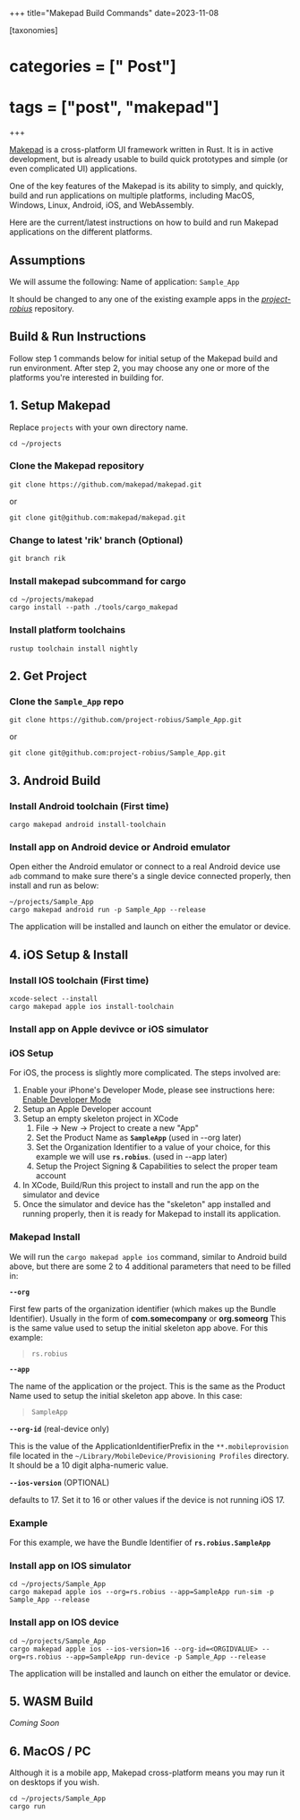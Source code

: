 +++
title="Makepad Build Commands"
date=2023-11-08

[taxonomies]
# categories = [" Post"]
# tags = ["post", "makepad"]
+++

[Makepad](https://github.com/makepad/makepad) is a cross-platform UI framework written in Rust.
It is in active development, but is already usable to build quick prototypes and simple (or even complicated UI) applications.

One of the key features of the Makepad is its ability to simply, and quickly, build and run applications on multiple platforms, including MacOS, Windows, Linux, Android, iOS, and WebAssembly.

Here are the current/latest instructions on how to build and run Makepad applications on the different platforms.

## Assumptions

We will assume the following:
Name of application: `Sample_App`

It should be changed to any one of the existing example apps in the [*project-robius*](https://github.com/project-robius) repository.

## Build & Run Instructions

Follow step 1 commands below for initial setup of the Makepad build and run environment.
After step 2, you may choose any one or more of the platforms you're interested in building for.

## 1. Setup Makepad

Replace `projects` with your own directory name.

```SHELL
cd ~/projects
```

### Clone the Makepad repository

```SHELL
git clone https://github.com/makepad/makepad.git
```

or

```SHELL
git clone git@github.com:makepad/makepad.git
```

### Change to latest 'rik' branch (Optional)

```SHELL
git branch rik
```

### Install makepad subcommand for cargo

```SHELL
cd ~/projects/makepad
cargo install --path ./tools/cargo_makepad
```

### Install platform toolchains

```SHELL
rustup toolchain install nightly
```

## 2. Get Project

### Clone the `Sample_App` repo

```SHELL
git clone https://github.com/project-robius/Sample_App.git
```

or

```SHELL
git clone git@github.com:project-robius/Sample_App.git
```

## 3. Android Build

### Install Android toolchain (First time)

```SHELL
cargo makepad android install-toolchain
```

### Install app on Android device or Android emulator

Open either the Android emulator or connect to a real Android device
use `adb` command to make sure there's a single device connected properly, then install and run as below:

```SHELL
~/projects/Sample_App
cargo makepad android run -p Sample_App --release
```

The application will be installed and launch on either the emulator or device.

## 4. iOS Setup & Install

### Install IOS toolchain (First time)

```SHELL
xcode-select --install
cargo makepad apple ios install-toolchain
```

### Install app on Apple devivce or iOS simulator

### iOS Setup

For iOS, the process is slightly more complicated. The steps involved are:

1. Enable your iPhone's Developer Mode, please see instructions here: [Enable Developer Mode](https://www.delasign.com/blog/how-to-turn-on-developer-mode-on-an-iphone/)
1. Setup an Apple Developer account
1. Setup an empty skeleton project in XCode
    1. File -> New -> Project to create a new "App"
    1. Set the Product Name as **`SampleApp`**  (used in --org later)
    1. Set the Organization Identifier to a value of your choice, for this example we will use **`rs.robius`**. (used in --app later)
    1. Setup the Project Signing & Capabilities to select the proper team account
1. In XCode, Build/Run this project to install and run the app on the simulator and device
1. Once the simulator and device has the "skeleton" app installed and running properly, then it is ready for Makepad to install its application.

### Makepad Install

We will run the `cargo makepad apple ios` command, similar to Android build above, but there are some 2 to 4 additional parameters that need to be filled in:

**`--org`**

First few parts of the organization identifier (which makes up the Bundle Identifier). Usually in the form of **com.somecompany** or **org.someorg**
This is the same value used to setup the initial skeleton app above. For this example:
> `rs.robius`

**`--app`**

The name of the application or the project. This is the same as the Product Name used to setup the initial skeleton app above. In this case:
> `SampleApp`

**`--org-id`** (real-device only)

This is the <string> value of the ApplicationIdentifierPrefix <key> in the `**.mobileprovision` file located in the `~/Library/MobileDevice/Provisioning Profiles` directory.
It should be a 10 digit alpha-numeric value.

**`--ios-version`** (OPTIONAL)

defaults to 17. Set it to 16 or other values if the device is not running iOS 17.

### Example

For this example, we have the Bundle Identifier of **`rs.robius.SampleApp`**

### Install app on IOS simulator

```SHELL
cd ~/projects/Sample_App
cargo makepad apple ios --org=rs.robius --app=SampleApp run-sim -p Sample_App --release
```

### Install app on IOS device

```SHELL
cd ~/projects/Sample_App
cargo makepad apple ios --ios-version=16 --org-id=<ORGIDVALUE> --org=rs.robius --app=SampleApp run-device -p Sample_App --release
```

The application will be installed and launch on either the emulator or device.

## 5. WASM Build

*Coming Soon*

## 6. MacOS / PC

Although it is a mobile app, Makepad cross-platform means you may run it on desktops if you wish.

```SHELL
cd ~/projects/Sample_App
cargo run
```
